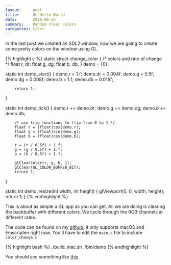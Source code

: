 ```yaml
---
layout:     post
title:      GL Hello World 
date:       2018-08-25
summary:    Random clear colors 
categories: C/C++
---
```


In the last post we created an SDL2 window, now we are going to create some
pretty colors on the window using GL.

{% highlight c %}
static struct change_color {
        /* colors and rate of change */
        float r, dr;
        float g, dg;
        float b, db;
} demo = {0};


static int 
demo_start()
{
        demo.r = 1.f; demo.dr = 0.004f;
        demo.g = 0.5f; demo.dg = 0.008f;
        demo.b = 1.f; demo.db = 0.016f;

        return 1;
}


static int 
demo_tick()
{ 
        demo.r += demo.dr;
        demo.g += demo.dg;
        demo.b += demo.db;

        /* use trig functions to flip from 0 to 1 */
        float r = (float)cos(demo.r);
        float g = (float)sin(demo.g);
        float b = (float)cos(demo.b);

        r = (r / 0.5f) + 1.f;
        g = (g / 0.5f) + 1.f;
        b = (b / 0.5f) + 1.f;

        glClearColor(r, g, b, 1);
        glClear(GL_COLOR_BUFFER_BIT);
        return 1;
}


static int
demo_resize(int width, int height) {
        glViewport(0, 0, width, height);
        return 1;
}
{% endhighlight %}

This is about as simple a GL app as you can get. All we are doing is clearing
the backbuffer with different colors. We cycle through the RGB channels at
different rates.

The code can be found on my [github](https://github.com/PhilCK/ck_demos),
It only supports macOS and Emscripten right now. You'll have to edit the `main.c`
file to include `color_change.c`

{% highlight bash %}
./build_mac.sh
./bin/demo
{% endhighlight %}

You should see something like [this](http://cooperking.net/clear_color/).

